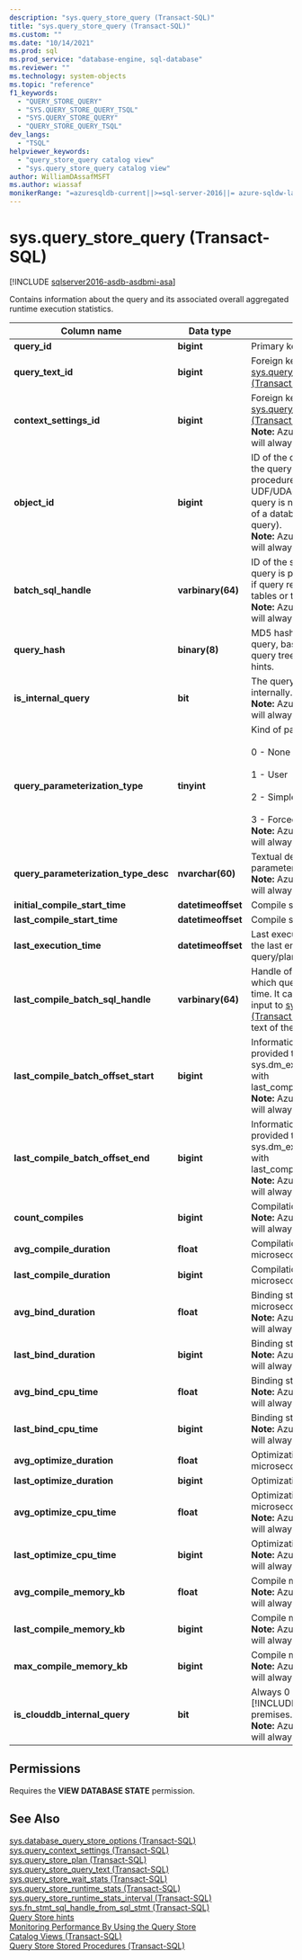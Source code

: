```yaml
---
description: "sys.query_store_query (Transact-SQL)"
title: "sys.query_store_query (Transact-SQL)"
ms.custom: ""
ms.date: "10/14/2021"
ms.prod: sql
ms.prod_service: "database-engine, sql-database"
ms.reviewer: ""
ms.technology: system-objects
ms.topic: "reference"
f1_keywords: 
  - "QUERY_STORE_QUERY"
  - "SYS.QUERY_STORE_QUERY_TSQL"
  - "SYS.QUERY_STORE_QUERY"
  - "QUERY_STORE_QUERY_TSQL"
dev_langs: 
  - "TSQL"
helpviewer_keywords: 
  - "query_store_query catalog view"
  - "sys.query_store_query catalog view"
author: WilliamDAssafMSFT
ms.author: wiassaf
monikerRange: "=azuresqldb-current||>=sql-server-2016||= azure-sqldw-latest||>=sql-server-linux-2017||=azuresqldb-mi-current"
---
```

# sys.query_store_query (Transact-SQL)
[!INCLUDE [sqlserver2016-asdb-asdbmi-asa](../../includes/applies-to-version/sqlserver2016-asdb-asdbmi-asa.md)]

  Contains  information about the query and its associated overall aggregated runtime execution statistics.  
  
|Column name|Data type|Description|  
|-----------------|---------------|-----------------|  
|**query_id**|**bigint**|Primary key.|  
|**query_text_id**|**bigint**|Foreign key. Joins to [sys.query_store_query_text &#40;Transact-SQL&#41;](../../relational-databases/system-catalog-views/sys-query-store-query-text-transact-sql.md)|  
|**context_settings_id**|**bigint**|Foreign key. Joins to [sys.query_context_settings &#40;Transact-SQL&#41;](../../relational-databases/system-catalog-views/sys-query-context-settings-transact-sql.md).<br/>**Note:** Azure Synapse Analytics will always return one (1).|  
|**object_id**|**bigint**|ID of the database object that the query is part of (stored procedure, trigger, CLR UDF/UDAgg, etc.). 0 if the query is not executed as part of a database object (ad-hoc query).<br/>**Note:** Azure Synapse Analytics will always return zero (0).|  
|**batch_sql_handle**|**varbinary(64)**|ID of the statement batch the query is part of. Populated only if query references temporary tables or table variables.<br/>**Note:** Azure Synapse Analytics will always return *NULL*.|  
|**query_hash**|**binary(8)**|MD5 hash of the individual query, based on the logical query tree. Includes optimizer hints.|  
|**is_internal_query**|**bit**|The query was generated internally.<br/>**Note:** Azure Synapse Analytics will always return zero (0).|  
|**query_parameterization_type**|**tinyint**|Kind of parameterization:<br /><br /> 0 - None<br /><br /> 1 - User<br /><br /> 2 - Simple<br /><br /> 3 - Forced<br/>**Note:** Azure Synapse Analytics will always return zero (0).|  
|**query_parameterization_type_desc**|**nvarchar(60)**|Textual description for the parameterization type.<br/>**Note:** Azure Synapse Analytics will always return *None*.|  
|**initial_compile_start_time**|**datetimeoffset**|Compile start time.|  
|**last_compile_start_time**|**datetimeoffset**|Compile start time.|  
|**last_execution_time**|**datetimeoffset**|Last execution time refers to the last end time of the query/plan.|  
|**last_compile_batch_sql_handle**|**varbinary(64)**|Handle of the last SQL batch in which query was used last time. It can be provided as input to [sys.dm_exec_sql_text &#40;Transact-SQL&#41;](../../relational-databases/system-dynamic-management-views/sys-dm-exec-sql-text-transact-sql.md) to get the full text of the batch.|  
|**last_compile_batch_offset_start**|**bigint**|Information that can be provided to sys.dm_exec_sql_text along with last_compile_batch_sql_handle.<br/>**Note:** Azure Synapse Analytics will always return zero (0).|
|**last_compile_batch_offset_end**|**bigint**|Information that can be provided to sys.dm_exec_sql_text along with last_compile_batch_sql_handle.<br/>**Note:** Azure Synapse Analytics will always return zero (0).|  
|**count_compiles**|**bigint**|Compilation statistics.<br/>**Note:** Azure Synapse Analytics will always return one (1).|  
|**avg_compile_duration**|**float**|Compilation statistics in microseconds.|  
|**last_compile_duration**|**bigint**|Compilation statistics in microseconds.|  
|**avg_bind_duration**|**float**|Binding statistics in microseconds.<br/>**Note:** Azure Synapse Analytics will always return zero (0).|  
|**last_bind_duration**|**bigint**|Binding statistics.<br/>**Note:** Azure Synapse Analytics will always return zero (0).|  
|**avg_bind_cpu_time**|**float**|Binding statistics.<br/>**Note:** Azure Synapse Analytics will always return zero (0).|  
|**last_bind_cpu_time**|**bigint**|Binding statistics.<br/>**Note:** Azure Synapse Analytics will always return zero (0).|  
|**avg_optimize_duration**|**float**|Optimization statistics in microseconds.|
|**last_optimize_duration**|**bigint**|Optimization statistics.|
|**avg_optimize_cpu_time**|**float**|Optimization statistics in microseconds.<br/>**Note:** Azure Synapse Analytics will always return zero (0).|
|**last_optimize_cpu_time**|**bigint**|Optimization statistics.<br/>**Note:** Azure Synapse Analytics will always return zero (0).|
|**avg_compile_memory_kb**|**float**|Compile memory statistics.<br/>**Note:** Azure Synapse Analytics will always return zero (0).|
|**last_compile_memory_kb**|**bigint**|Compile memory statistics.<br/>**Note:** Azure Synapse Analytics will always return zero (0).|
|**max_compile_memory_kb**|**bigint**|Compile memory statistics.<br/>**Note:** Azure Synapse Analytics will always return zero (0).|
|**is_clouddb_internal_query**|**bit**|Always 0 in [!INCLUDE[ssNoVersion](../../includes/ssnoversion-md.md)] on-premises.<br/>**Note:** Azure Synapse Analytics will always return zero (0).|
  
## Permissions  
 Requires the **VIEW DATABASE STATE** permission.  
  
## See Also  
 [sys.database_query_store_options &#40;Transact-SQL&#41;](../../relational-databases/system-catalog-views/sys-database-query-store-options-transact-sql.md)   
 [sys.query_context_settings &#40;Transact-SQL&#41;](../../relational-databases/system-catalog-views/sys-query-context-settings-transact-sql.md)   
 [sys.query_store_plan &#40;Transact-SQL&#41;](../../relational-databases/system-catalog-views/sys-query-store-plan-transact-sql.md)   
 [sys.query_store_query_text &#40;Transact-SQL&#41;](../../relational-databases/system-catalog-views/sys-query-store-query-text-transact-sql.md)   
 [sys.query_store_wait_stats &#40;Transact-SQL&#41;](../../relational-databases/system-catalog-views/sys-query-store-wait-stats-transact-sql.md)  
 [sys.query_store_runtime_stats &#40;Transact-SQL&#41;](../../relational-databases/system-catalog-views/sys-query-store-runtime-stats-transact-sql.md)   
 [sys.query_store_runtime_stats_interval &#40;Transact-SQL&#41;](../../relational-databases/system-catalog-views/sys-query-store-runtime-stats-interval-transact-sql.md)   
 [sys.fn_stmt_sql_handle_from_sql_stmt &#40;Transact-SQL&#41;](../../relational-databases/system-functions/sys-fn-stmt-sql-handle-from-sql-stmt-transact-sql.md)  
 [Query Store hints](../../relational-databases/performance/query-store-hints.md)    
 [Monitoring Performance By Using the Query Store](../../relational-databases/performance/monitoring-performance-by-using-the-query-store.md)   
 [Catalog Views &#40;Transact-SQL&#41;](../../relational-databases/system-catalog-views/catalog-views-transact-sql.md)   
 [Query Store Stored Procedures &#40;Transact-SQL&#41;](../../relational-databases/system-stored-procedures/query-store-stored-procedures-transact-sql.md)   
  
